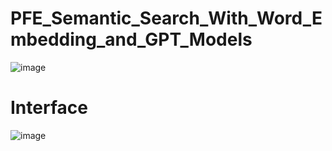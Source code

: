 # PFE_Semantic_Search_With_Word_Embedding_and_GPT_Models
![image](https://github.com/user-attachments/assets/ea562f2b-1211-4a69-8075-e9898c2330bf)


# Interface 
![image](https://github.com/user-attachments/assets/8040e2da-6a86-493b-8e03-f8850fe033fa)



